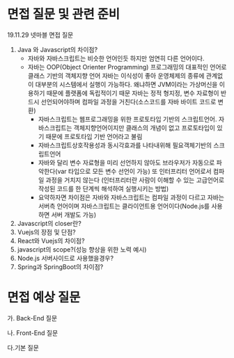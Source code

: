 <!-- TITLE: 면접관련 -->
<!-- SUBTITLE: 봐왔던 면접들의 면접 질문들에 대한 피드백 및 예상 질문 준비 -->

# 면접 질문 및 관련 준비

19.11.29 넷마블 면접 질문

1. Java 와 Javascript의 차이점?
   - 자바와 자바스크립트는 비슷한 언어인듯 하지만 엄연히 다른 언어이다.
   - 자바는 OOP(Object Orienter Programming) 프로그래밍의 대표적인 언어로 클래스 기반의 객체지향 언어
      자바는 이식성이 좋아 운영체제의 종류에 관계없이 대부분의 시스템에서 실행이 가능하다. 왜냐하면 JVM이라는 가상머신을 이용하기 때문에 플랫폼에 독립적이기 때문
		  자바는 정적 형지정, 변수 자료형이 반드시 선언되어야하며 컴파일 과정을 거친다(소스코드를 자바 바이트 코드로 변환)
	 - 자바스크립트는 웹프로그래밍을 위한 프로토타입 기반의 스크립트언어. 자바스크립트는 객체지향언어이지만 클래스의 개념이 없고 프로토타입이 있기 때문에 프로토타입 기반 언어라고 불림
	 - 자바스크립트상호작용성과 동시각효과를 나타내위해 필요객체기반의 스크립트언어
	 - 자바와 달리 변수 자료형을 미리 선언하지 않아도 브라우저가 자동으로 파악한다(var 타입으로 모든 변수 선언이 가능) 또 인터프리터 언어로서 컴파일 과정을 거치지 않는다
      (인터프리터란 사람이 이해할 수 있는 고급언어로 작성된 코드를 한 단계씩 해석하여 실행시키는 방법)
	 - 요약하자면 차이점은 자바와 자바스크립트는 컴파일 과정이 다르고 자바는 서버측 언어이며 자바스크립트는 클라이언트용 언어이다(Node.js를 사용하면 서버 개발도 가능)
2. Javascript의 closer란?
3. Vuejs의 장점 및 단점?
4. React와 Vuejs의 차이점?
5. javascript의 scope?(성능 향상을 위한 노력 예시)
6. Node.js 서버사이드로 사용했을경우?
7. Spring과 SpringBoot의 차이점?

# 면접 예상 질문

가. Back-End 질문

나. Front-End 질문

다.기본 질문